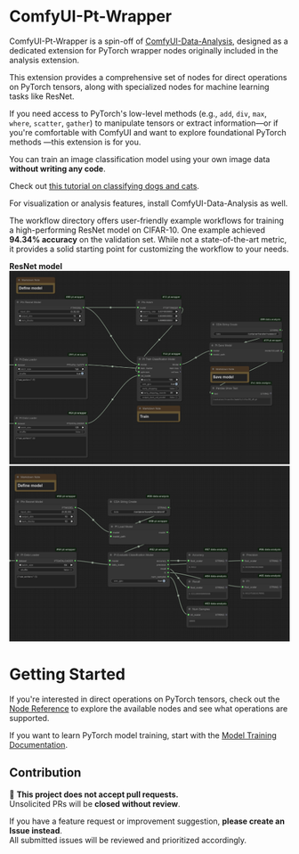 # ComfyUI-Pt-Wrapper  

ComfyUI-Pt-Wrapper is a spin-off of [ComfyUI-Data-Analysis](https://github.com/HowToSD/ComfyUI-Data-Analysis), designed as a dedicated extension for PyTorch wrapper nodes originally included in the analysis extension.

This extension provides a comprehensive set of nodes for direct operations on PyTorch tensors, along with specialized nodes for machine learning tasks like ResNet.

If you need access to PyTorch's low-level methods (e.g., `add`, `div`, `max`, `where`, `scatter`, `gather`) to manipulate tensors or extract information—or if you're comfortable with ComfyUI and want to explore foundational PyTorch methods —this extension is for you.

You can train an image classification model using your own image data **without writing any code**.

Check out [this tutorial on classifying dogs and cats](docs/dog_cat_classification_model_training.md).

For visualization or analysis features, install ComfyUI-Data-Analysis as well.

The workflow directory offers user-friendly example workflows for training a high-performing ResNet model on CIFAR-10. One example achieved **94.34% accuracy** on the validation set. While not a state-of-the-art metric, it provides a solid starting point for customizing the workflow to your needs.

**ResNet model**
![Train](docs/images/resnet_train.png)
![Eval](docs/images/resnet_eval.png)

# Getting Started
If you're interested in direct operations on PyTorch tensors, check out the [Node Reference](docs/reference/node_reference.md) to explore the available nodes and see what operations are supported.

If you want to learn PyTorch model training, start with the [Model Training Documentation](docs/model_training.md).

## Contribution
🚫 **This project does not accept pull requests.**  
Unsolicited PRs will be **closed without review**.  

If you have a feature request or improvement suggestion, **please create an Issue instead**.  
All submitted issues will be reviewed and prioritized accordingly.
